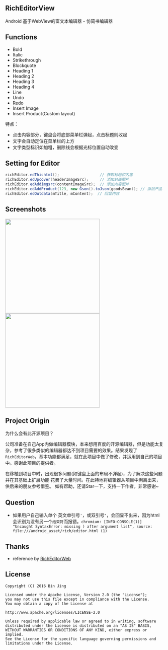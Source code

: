 ## RichEditorView
Android 基于WebView的富文本编辑器 - 仿简书编辑器

## Functions

 - Bold
 - Italic
 - Strikethrough
 - Blockquote
 - Heading 1
 - Heading 2
 - Heading 3
 - Heading 4
 - Line
 - Undo
 - Redo
 - Insert Image
 - Insert Product(Custom layout)

特点：

 - 点击内容部分，键盘会将底部菜单栏弹起，点击标题则收起
 - 文字会自动定位在菜单栏的上方
 - 文字类型标识如加粗，删除线会根据光标位置自动改变

## Setting for Editor


```java
richEditor.edThishtml();                  // 获取标题和内容
richEditor.edUpcover(headerImageSrc);     // 添加封面图片
richEditor.edAddimgsrc(contentImageSrc);  // 添加内容图片
richEditor.edAddProduct(123, new Gson().toJson(goodsBean)); // 添加产品
richEditor.edOutdata(mTitle, mContent);  // 回显内容
```

## Screenshots

<img width="300" height=“470” src="https://github.com/youlookwhat/RichEditorView/blob/master/file/richeditor.jpeg"></img>
<img width="300" height=“470” src="https://github.com/youlookwhat/RichEditorView/blob/master/file/richeditor.gif"></img>


## Project Origin
为什么会有此开源项目？

公司准备在自己App内做编辑器模块，本来想用百度的开源编辑器，但是功能太复杂，参考了很多类似的编辑器都达不到项目需要的效果。结果发现了``RichEditorWeb``，基本功能都满足，就在此项目中做了修改，并运用到自己的项目中。感谢此项目的提供者。

在移植到项目中时，出现很多问题(如键盘上面的布局不弹起)，为了解决这些问题并在其基础上扩展功能 花费了大量时间。在此特地将编辑器从项目中剥离出来，供后来的朋友参考借鉴。
如有帮助，还请Star一下，支持一下作者，非常感谢~


## Question
 - 如果用户自己输入单个 英文单引号`'`，或双引号`"`，会回显不出来，因为html会识别为没有另一个`结束符`而报错。`chromium: [INFO:CONSOLE(1)] "Uncaught SyntaxError: missing ) after argument list", source: file:///android_asset/rich/editor.html (1)`

## Thanks
 - reference by [RichEditorWeb](https://github.com/dengdaoyus/RichEditorWeb)

## License
```
Copyright (C) 2016 Bin Jing

Licensed under the Apache License, Version 2.0 (the "License");
you may not use this file except in compliance with the License.
You may obtain a copy of the License at

http://www.apache.org/licenses/LICENSE-2.0

Unless required by applicable law or agreed to in writing, software
distributed under the License is distributed on an "AS IS" BASIS,
WITHOUT WARRANTIES OR CONDITIONS OF ANY KIND, either express or implied.
See the License for the specific language governing permissions and
limitations under the License.
```
